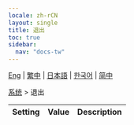 ```yaml
---
locale: zh-rCN
layout: single
title: 退出
toc: true
sidebar:
  nav: "docs-tw"
---
```

[Eng](/dancexr/menu/2025.4/system/exit) | [繁中](/tw/dancexr/menu/2025.4/system/exit) | [日本語](/jp/dancexr/menu/2025.4/system/exit) | [한국어](/kr/dancexr/menu/2025.4/system/exit) | [简中](/zh/dancexr/menu/2025.4/system/exit)

[系统](../menu#系统) > 退出



| Setting | Value | Description |
| :--- | --- | :--- |
